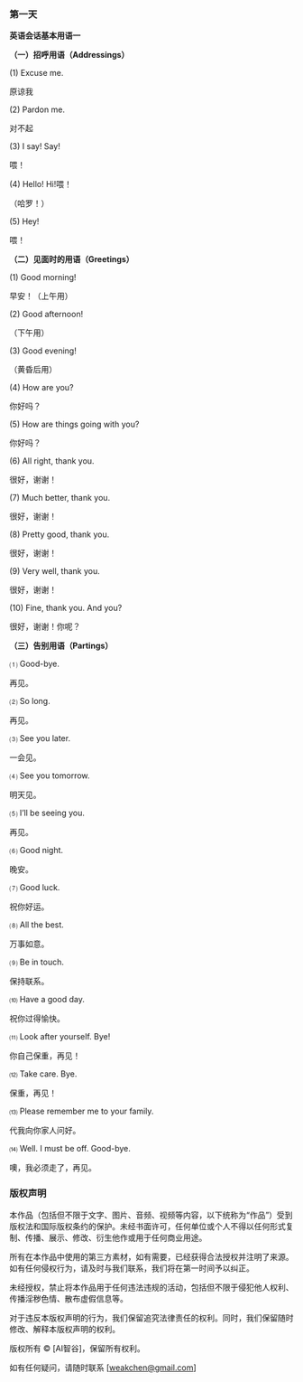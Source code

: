 ### **第一天**

**英语会话基本用语一**

**（一）招呼用语（Addressings）**

(1) Excuse me.

原谅我

(2) Pardon me.

对不起

(3) I say! Say!

喂！

(4) Hello! Hi!喂！

（哈罗！）

(5) Hey!

喂！

**（二）见面时的用语（Greetings）**

(1) Good morning!

早安！（上午用）

(2) Good afternoon!

（下午用）

(3) Good evening!

（黄昏后用）

(4) How are you?

你好吗？

(5) How are things going with you?

你好吗？

(6) All right, thank you.

很好，谢谢！

(7) Much better, thank you.

很好，谢谢！

(8) Pretty good, thank you.

很好，谢谢！

(9) Very well, thank you.

很好，谢谢！

(10) Fine, thank you. And you?

很好，谢谢！你呢？

**（三）告别用语（Partings）**

⑴ Good-bye.

再见。

⑵ So long.

再见。

⑶ See you later.

一会见。

⑷ See you tomorrow.

明天见。

⑸ I’ll be seeing you.

再见。

⑹ Good night.

晚安。

⑺ Good luck.

祝你好运。

⑻ All the best.

万事如意。

⑼ Be in touch.

保持联系。

⑽ Have a good day.

祝你过得愉快。

⑾ Look after yourself. Bye!

你自己保重，再见！

⑿ Take care. Bye.

保重，再见！

⒀ Please remember me to your family.

代我向你家人问好。

⒁ Well. I must be off. Good-bye.

噢，我必须走了，再见。

### **版权声明**

本作品（包括但不限于文字、图片、音频、视频等内容，以下统称为“作品”）受到版权法和国际版权条约的保护。未经书面许可，任何单位或个人不得以任何形式复制、传播、展示、修改、衍生他作或用于任何商业用途。

所有在本作品中使用的第三方素材，如有需要，已经获得合法授权并注明了来源。如有任何侵权行为，请及时与我们联系，我们将在第一时间予以纠正。

未经授权，禁止将本作品用于任何违法违规的活动，包括但不限于侵犯他人权利、传播淫秽色情、散布虚假信息等。

对于违反本版权声明的行为，我们保留追究法律责任的权利。同时，我们保留随时修改、解释本版权声明的权利。

版权所有 © [AI智谷]，保留所有权利。

如有任何疑问，请随时联系 [[weakchen@gmail.com](mailto:weakchen@gmail.com)]
<!-- ##{"timestamp":1411359498}## -->